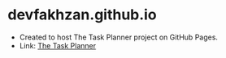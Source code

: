 ﻿# devfakhzan.github.io

- Created to host The Task Planner project on GitHub Pages.
- Link: [The Task Planner](https://devfakhzan.github.io)
